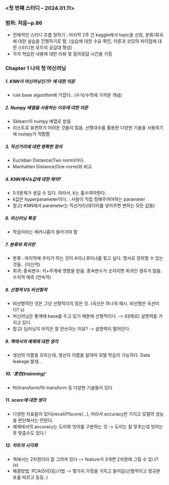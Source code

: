 ### <첫 번째 스터디 – 2024.01.11> 
### 범위: 처음~p.86
-	전체적인 스터디 흐름 정하기 : 마지막 2주 간 kaggle에서 topic을 선정, 분류/회귀에 대한 실습을 진행하기로 함. (실습에 대한 수요 확인, 이론과 코딩의 차이점에 대한 스터디원 모두의 공감대 형성)
-	각자 학습한 내용에 대한 리뷰 및 질의응답 시간을 가짐
### Chapter 1 나의 첫 머신러닝
##### 1. KNN이 머신러닝인가? 에 대한 의문
- rule base algorithm에 가깝다.. (수식/수학에 가까운 개념)
##### 2. Numpy 배열을 사용하는 이유에 대한 의문  
- Sklearn이 numpy 배열로 받음  
- 리스트로 표현하기 어려운 것들이 많음. 선형대수를 활용한 다양한 기술을 사용하기에 numpy가 적합함
##### 3. 직선거리에 대한 명확한 정의
- Euclidian Distance(Two norm)이다.
- Manhatten Distance(One norm)와 비교
##### 4. KNN에서 k값에 대한 제약?
- 5:5문제가 생길 수 있다. 따라서, k는 홀수여야한다.
- k값은 hyperparameter이다. : 사람이 직접 정해주어야하는 parameter
- 참고) KNN에서 parameter는 직선거리(데이터를 넣어주면 변하는 모든 값들) 
##### 6. 머신러닝 특징
- 학습이라는 메커니즘이 들어가야 함
##### 7. 분류와 회귀란
- 분류 : 마지막에 우리가 하는 것이 A이냐 B이냐를 찾고 싶다. 명사로 정의할 수 있는 것들.. (이산적)
- 회귀:  종속변수: 키+무게에 영향을 받음. 종속변수가 숫자이면 회귀인 경우가 많음. 수치적 예측 (연속적)
##### 8. 선형적 VS 비선형적
- 비선형적인 것은 그냥 선형적이지 않은 것. (곡선은 하나의 예시. 비선형은 곡선이다? x)
- 머신러닝은 통계에 base를 두고 있기 때문에 선형적이다. -> (대체로) 설명력을 가지고 있다.
- 참고) 딥러닝이 아직은 잘 안쓰이는 이유? -> 설명력이 떨어진다.
##### 9. 책에서의 예제에 대한 생각
-  생선의 이름을 모르는데, 생선의 이름을 알아야 모델 학습이 가능하다. Data leakage 발생..
##### 10. ‘훈련(trainning)’ 
- fit/transform/fit-transform 등 다양한 기술들이 있다
##### 11. score에 대한 생각
- 다양한 지표들이 있다(recall/f1score/...), 따라서 accuracy만 가지고 모델의 성능을 판단해서는 안된다.
- 예제에서의 accuracy는 도미와 빙어를 구분하는 것 -> 도미는 잘 맞추는데 빙어는 못 맞출수도 있다.!
##### 12. 차트의 시각화 
- 책에서는 2차원이라 잘 그려져 있다 –> feature가 3개면 2차원에 그릴 수 있나? (x) 
- 해결방법: PCA(SVD등)기법 -> 몇가지 가정을 가지고 들어감(선형적이고 정규분포를 따르고 등등..)

